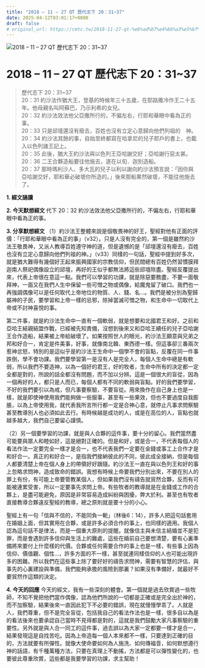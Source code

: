 ```yaml
---
title: "2018 – 11 – 27 QT 歷代志下 20：31~37"
date: 2025-04-12T03:01:17+0800
draft: false
# original_url: https://cmtc.tw/2018-11-27-qt-%e6%ad%b7%e4%bb%a3%e5%bf%97%e4%b8%8b-20%ef%bc%9a3137
---
```


![2018 – 11 – 27 QT 歷代志下 20：31\~37](/images/qt.jpg   "2018 – 11 – 27 QT 歷代志下 20：31\~37")

# 2018 – 11 – 27 QT 歷代志下 20：31\~37

> 歷代志下 20：31\~37  
> 20：31 約沙法作猶大王，登基的時候年三十五歲，在耶路撒冷作王二十五年。他母親名叫阿蘇巴，乃示利希的女兒。  
> 20：32 約沙法效法他父亞撒所行的，不偏左右，行耶和華眼中看為正的事。  
> 20：33 只是邱壇還沒有廢去，百姓也沒有立定心意歸向他們列祖的　神。  
> 20：34 約沙法其餘的事，自始至終都寫在哈拿尼的兒子耶戶的書上，也載入以色列諸王記上。  
> 20：35 此後，猶大王約沙法與以色列王亞哈謝交好；亞哈謝行惡太甚。  
> 20：36 二王合夥造船要往他施去，遂在以旬．迦別造船。  
> 20：37 那時瑪利沙人、多大瓦的兒子以利以謝向約沙法預言說：「因你與亞哈謝交好，耶和華必破壞你所造的。」後來那船果然破壞，不能往他施去了。

**1. 經文誦讀**

**2.  今天默想經文**
代下 20：32 約沙法效法他父亞撒所行的，不偏左右，行耶和華眼中看為正的事。

**3. 分享默想經文**
（1）約沙法王整體來說是個敬畏神的好王，聖經對他有正面的評價：「行耶和華眼中看為正的事」（v32）。只是人沒有完全的，第一個是雖然約沙法王敬畏神，又派人教導百姓遵守神的道，但是遺憾的是「邱壇還沒有廢去，百姓也沒有立定心意歸向他們列祖的神。」（v33）同樣的一句話，聖經中提到好多次，就是猶大難得有幾個好王起來振興國家的宗教信仰，但民間總有百姓仍然習慣膜拜迦南人祭祀偶像設立的邱壇，再好的王似乎都無法將這些邱壇除盡。聖經反覆提出來，代表上帝很在意這一點。我們可以學習的功課，就是除惡要務盡，不要一面敬拜神，一面又在我們人生中保留一些可憎之物或偶像，給魔鬼留了破口。我們也一再強調偶像可以是任何取代上帝地位的物質、人、錢、名…。我們是被分別為聖歸屬神的子民，要學習和上帝一樣的忌邪，除掉當滅可憎之物，和生命中一切取代上帝或不討神喜悅的事。

第二件事，就是約沙法生命中一直有一個軟弱，就是想要和北國君王和好。之前和亞哈王結親結盟作戰，已經被先知責備，沒想到後來又和亞哈王續任的兒子亞哈謝王合作造船，結果被上帝給破壞了。如果按照世人的眼光，約沙法王願意與兄弟之邦和好合一，肯定是件美事，好事，就像南北韓、東西德一樣。但這事卻三番兩次惹神忿怒，特別的是這似乎是約沙法王生命中一個學不會的盲點，反覆在同一件事跌倒，學不會功課。我們要學習第一是沒有人是完全人，每個人生命中總是有軟弱，所以我們不要造神，以為一個好的君王，好的牧者，生命中所有的決定都一定全都是對的，所說的話全都沒有問題，而不加以分辨。這是一個很大的盲從，因為一個再好的人，都只是人而已，每個人都有不同的軟弱與盲點。好的我們要學習，不好的我們要引以為戒，但凡事要察驗，不要盲從。用來換作在自己身上也是一樣，就是即使神使用我們能夠做一些服事，甚至有一些果效，但也不要過度自我膨脹，以為上帝使用我，就代表我所言所行都一定是合神心意，就停止凡事求問察驗甚至教導別人也必須如此去行。有時候越是成功的人，或是在高位的人，盲點也就越多越大，我們自己要留心謹慎。

（2）另一個要學習的功課，就是與人合夥的這件事，要十分的留心。我們當然盡可能要與眾人和睦如好，這是絕對正確的。但是和好，或是合一，不代表每個人的看法作法一定要完全一樣才是合一，也不代表我們一定要在金錢或事工上合作才是和好合一。真正的和好合一，是指我們接納彼此的不同，彼此成全接納，但是每個人都要清楚上帝在個人身上的帶領好好跟隨。約沙法王一直在與以色列王和好的事上忽略求問神，造成致命的錯誤。我想有時候上帝要我們分別出來，不要在別人的罪上有份，有可能上帝要管教某個人，但如果我們沒有禱告就貿然合夥，反而有可能被連累受害，所以一定要事先求問上帝。有些牧者的教導就是在金錢或工作的合夥上，是盡可能避免，原因是非常容易造成糾紛與困擾，弊大於利。甚至也有牧者直接教導合夥違反聖經的教導，總之原則就是要十分的小心。

聖經上有一句「信與不信的，不能同負一軛」（林後6：14），許多人把這句話套用在婚姻上面，但其實用在合夥，或是許多必須合作的事上，也同樣的適用。我個人認為這句話不是律法，而是一個重大原則的提醒。就像信主與未信主結婚並不是犯罪，而是會遇到許多信仰與生活上的難處，這些在婚前自己要想清楚，要有心裏準備將來要付上什麼樣的代價。合夥或任何需要合作的事上也是一樣，有些事上因為信仰、價值觀、個性…，許多方面的不一樣，甚至就連同樣信仰的人也可能出現許多的困難。所以我們在這些事上除了要好好的禱告求問神，需要有智慧的評估，與事先的心裏建設與準備，我們能夠承擔的風險到那裏？如果沒有準備好，就最好不要貿然作這類的決定。

**4. 今天的回應**
今天的經文，我有一些深刻的體會。第一個就是過去欣賞過一些牧師，不知不覺把他們當作偶像，認為他們所說的一切都是正確或是完全出於神的，而不加察驗，結果後來一直因此犯下不必要的錯誤，現在就慢慢學乖了。人就是人，我們尊重，但不是完全盲從，包括我自己的看法作法也是一樣，很多自以為是的看法後來也要承認自己當時不見得都是對的，這就是我們鼓勵大家凡事察驗的重要性。另外就是與人合一同工的這件事，過去誤以為大家一定都要一樣才是合一，結果發現這是自找苦吃。因為上帝造每一個人本來都不一樣，只要達到正確的目的，方法就要有所彈性。就像大使命要如何為人施洗、如何傳福音，如何默想遵行神的話語，有千種萬種方法，只要在真理上不動搖，方法都是可以彈性變化的，也要彼此尊重欣賞，這些都是我要學習的功課，求主幫助！
